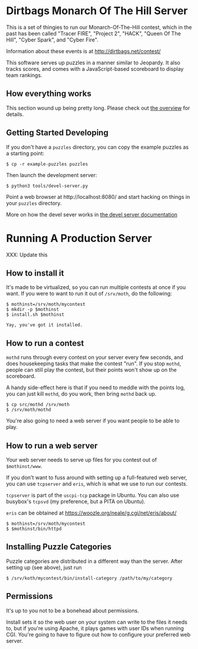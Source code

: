 Dirtbags Monarch Of The Hill Server
=====================

This is a set of thingies to run our Monarch-Of-The-Hill contest,
which in the past has been called
"Tracer FIRE",
"Project 2",
"HACK",
"Queen Of The Hill",
"Cyber Spark",
and "Cyber Fire".

Information about these events is at
http://dirtbags.net/contest/

This software serves up puzzles in a manner similar to Jeopardy.
It also tracks scores,
and comes with a JavaScript-based scoreboard to display team rankings.


How everything works
---------------------------

This section wound up being pretty long.
Please check out [the overview](docs/overview.md)
for details.


Getting Started Developing
-------------------------------

If you don't have a `puzzles` directory,
you can copy the example puzzles as a starting point:

    $ cp -r example-puzzles puzzles

Then launch the development server:

    $ python3 tools/devel-server.py

Point a web browser at http://localhost:8080/
and start hacking on things in your `puzzles` directory.

More on how the devel sever works in
[the devel server documentation](docs/devel-server.md)


Running A Production Server
====================

XXX: Update this

How to install it
--------------------

It's made to be virtualized,
so you can run multiple contests at once if you want.
If you were to want to run it out of `/srv/moth`,
do the following:

    $ mothinst=/srv/moth/mycontest
	$ mkdir -p $mothinst
	$ install.sh $mothinst
	
    Yay, you've got it installed.

How to run a contest
------------------------

`mothd` runs through every contest on your server every few seconds,
and does housekeeping tasks that make the contest "run".
If you stop `mothd`, people can still play the contest,
but their points won't show up on the scoreboard.

A handy side-effect here is that if you need to meddle with the points log,
you can just kill `mothd`,
do you work,
then bring `mothd` back up.

    $ cp src/mothd /srv/moth
    $ /srv/moth/mothd

You're also going to need a web server if you want people to be able to play.


How to run a web server
-----------------------------

Your web server needs to serve up files for you contest out of
`$mothinst/www`.

If you don't want to fuss around with setting up a full-featured web server,
you can use `tcpserver` and `eris`,
which is what we use to run our contests.

`tcpserver` is part of the `uscpi-tcp` package in Ubuntu.
You can also use busybox's `tcpsvd` (my preference, but a PITA on Ubuntu).

`eris` can be obtained at https://woozle.org/neale/g.cgi/net/eris/about/

    $ mothinst=/srv/moth/mycontest
    $ $mothinst/bin/httpd


Installing Puzzle Categories
------------------------------------

Puzzle categories are distributed in a different way than the server.
After setting up (see above), just run

	$ /srv/koth/mycontest/bin/install-category /path/to/my/category
	

Permissions
----------------

It's up to you not to be a bonehead about permissions.

Install sets it so the web user on your system can write to the files it needs to,
but if you're using Apache,
it plays games with user IDs when running CGI.
You're going to have to figure out how to configure your preferred web server.
